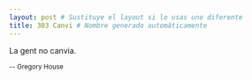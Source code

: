```yaml
---
layout: post # Sustituye el layout si lo usas uno diferente
title: 303 Canvi # Nombre generado automáticamente
---
```


La gent no canvia.

<small>-- Gregory House</small>
